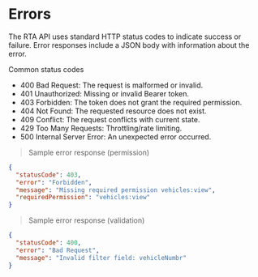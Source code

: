 # Errors

The RTA API uses standard HTTP status codes to indicate success or failure. Error responses include a JSON body with information about the error.

Common status codes
- 400 Bad Request: The request is malformed or invalid.
- 401 Unauthorized: Missing or invalid Bearer token.
- 403 Forbidden: The token does not grant the required permission.
- 404 Not Found: The requested resource does not exist.
- 409 Conflict: The request conflicts with current state.
- 429 Too Many Requests: Throttling/rate limiting.
- 500 Internal Server Error: An unexpected error occurred.

> Sample error response (permission)
```json
{
  "statusCode": 403,
  "error": "Forbidden",
  "message": "Missing required permission vehicles:view",
  "requiredPermission": "vehicles:view"
}
```

> Sample error response (validation)
```json
{
  "statusCode": 400,
  "error": "Bad Request",
  "message": "Invalid filter field: vehicleNumbr"
}
```
